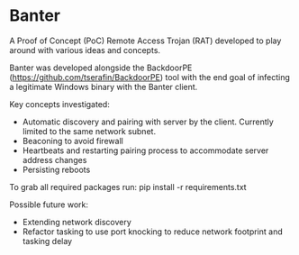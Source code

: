 # Banter
A Proof of Concept (PoC) Remote Access Trojan (RAT) developed to play around with various ideas and concepts.

Banter was developed alongside the BackdoorPE (https://github.com/tserafin/BackdoorPE) tool with the end goal of infecting a legitimate Windows binary with the Banter client.

Key concepts investigated:
 - Automatic discovery and pairing with server by the client. Currently limited to the same network subnet.
 - Beaconing to avoid firewall
 - Heartbeats and restarting pairing process to accommodate server address changes
 - Persisting reboots

To grab all required packages run:
pip install -r requirements.txt

Possible future work:
 - Extending network discovery
 - Refactor tasking to use port knocking to reduce network footprint and tasking delay